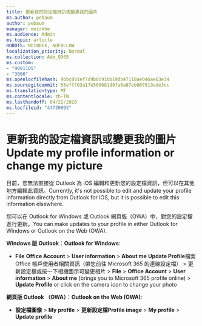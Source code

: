 ```yaml
---
title: 更新我的設定檔資訊或變更我的圖片
ms.author: pebaum
author: pebaum
manager: mnirkhe
ms.audience: Admin
ms.topic: article
ROBOTS: NOINDEX, NOFOLLOW
localization_priority: Normal
ms.collection: Adm_O365
ms.custom:
- "9001105"
- "3066"
ms.openlocfilehash: 9bbc8b1ef7d9b0c910b19db47110ae046ae63e34
ms.sourcegitcommit: 55eff703a17e500681d8fa6a87eb067019ade3cc
ms.translationtype: MT
ms.contentlocale: zh-TW
ms.lasthandoff: 04/22/2020
ms.locfileid: "43720092"
---
```

# <a name="update-my-profile-information-or-change-my-picture"></a><span data-ttu-id="561b8-102">更新我的設定檔資訊或變更我的圖片</span><span class="sxs-lookup"><span data-stu-id="561b8-102">Update my profile information or change my picture</span></span>

<span data-ttu-id="561b8-103">目前，您無法直接從 Outlook 為 iOS 編輯和更新您的設定檔資訊，但可以在其他地方編輯此資訊。</span><span class="sxs-lookup"><span data-stu-id="561b8-103">Currently, it's not possible to edit and update your profile information directly from Outlook for iOS, but it is possible to edit this information elsewhere.</span></span> 

<span data-ttu-id="561b8-104">您可以在 Outlook for Windows 或 Outlook 網頁版（OWA）中，對您的設定檔進行更新。</span><span class="sxs-lookup"><span data-stu-id="561b8-104">You can make updates to your profile in either Outlook for Windows or Outlook on the Web (OWA).</span></span> 

<span data-ttu-id="561b8-105">**Windows 版 Outlook**：</span><span class="sxs-lookup"><span data-stu-id="561b8-105">**Outlook for Windows**:</span></span> 

- <span data-ttu-id="561b8-106">**File** **Office Account**  >  **User information**  >  **About me** **Update Profile**檔案 Office 帳戶使用者相關資訊（帶您前往 Microsoft 365 的連線設定檔） > 更新設定檔或按一下相機圖示可變更相片 > </span><span class="sxs-lookup"><span data-stu-id="561b8-106">**File** > **Office Account** > **User information** > **About me** (brings you to Microsoft 365 profile online) > **Update Profile** or click on the camera icon to change your photo</span></span>  
  
<span data-ttu-id="561b8-107">**網頁版 Outlook （OWA）**：</span><span class="sxs-lookup"><span data-stu-id="561b8-107">**Outlook on the Web (OWA)**:</span></span> 

- <span data-ttu-id="561b8-108">**設定檔圖像** > **My profile** > **更新設定檔**</span><span class="sxs-lookup"><span data-stu-id="561b8-108">**Profile image** > **My profile** > **Update profile**</span></span>

